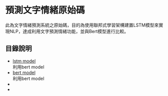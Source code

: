 # 預測文字情緒原始碼
此為文字情緒預測系統之原始碼，目的為使用聯邦式學習架構建置LSTM模型來實現NLP，達成利用文字預測情緒功能，並與Bert模型進行比較。
## 目錄說明
+ <a href="./lstm_model">lstm model</a><br/>
  利用bert model
+ <a href="./bert_model">bert model</a><br/>
  利用bert model
+
+
